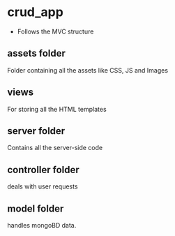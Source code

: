 # crud_app

- Follows the MVC structure

## assets folder

Folder containing all the assets like CSS, JS and Images

## views

For storing all the HTML templates

## server folder

Contains all the server-side code

## controller folder

deals with user requests

## model folder

handles mongoBD data.
